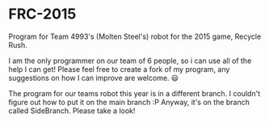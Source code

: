 # FRC-2015
Program for Team 4993's (Molten Steel's) robot for the 2015 game, Recycle Rush.

I am the only programmer on our team of 6 people, so i can use all of the help I can get! Please feel free to create a fork of my program, any suggestions on how I can improve are welcome. :smiley:

The program for our teams robot this year is in a different branch. I couldn't figure out how to put it on the main branch :P
Anyway, it's on the branch called SideBranch. Please take a look!
